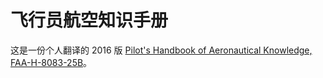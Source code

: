 # 飞行员航空知识手册

这是一份个人翻译的 2016 版 [Pilot's Handbook of Aeronautical Knowledge, FAA-H-8083-25B](https://www.faa.gov/aviation/phak/pilots-handbook-aeronautical-knowledge-faa-h-8083-25b)。

